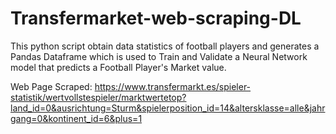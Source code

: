 # Transfermarket-web-scraping-DL

This python script obtain data statistics of football players and generates a Pandas Dataframe which is used to Train and Validate a Neural Network model that predicts a Football Player's Market value.

Web Page Scraped: https://www.transfermarkt.es/spieler-statistik/wertvollstespieler/marktwertetop?land_id=0&ausrichtung=Sturm&spielerposition_id=14&altersklasse=alle&jahrgang=0&kontinent_id=6&plus=1
